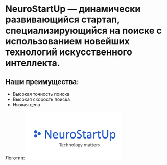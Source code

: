 # NeuroStartUp — динамически развивающийся стартап, специализирующийся на поиске с использованием новейших технологий искусственного интеллекта.
## Наши преимущества:
- Высокая точность поиска
- Высокая скорость поиска
- Низкая цена

Логотип:
  <img src ="logo.png">
  

